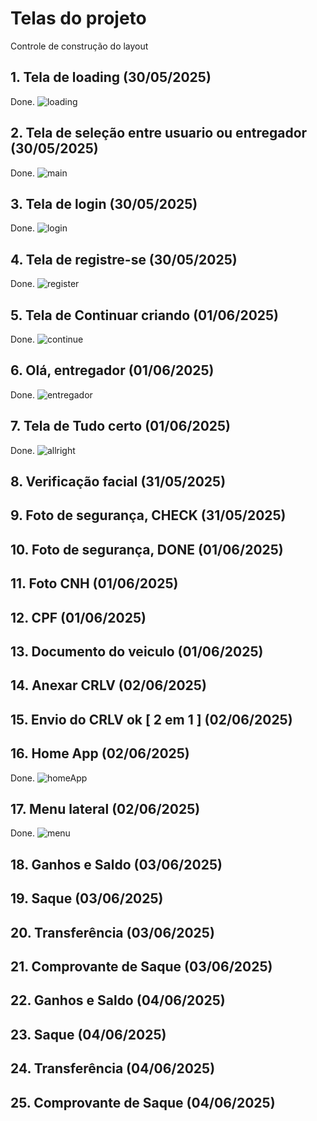 # Telas do projeto
Controle de construção do layout

## 1. Tela de loading (30/05/2025)
Done.
![loading](./assets/screenshots/screen-1.png)
## 2. Tela de seleção entre usuario ou entregador (30/05/2025)
Done.
![main](./assets/screenshots/screen-2.png)
## 3. Tela de login (30/05/2025)
Done.
![login](./assets/screenshots/screen-3.png)
## 4. Tela de registre-se (30/05/2025)
Done.
![register](./assets/screenshots/screen-4.png)
## 5. Tela de Continuar criando (01/06/2025)
Done.
![continue](./assets/screenshots/screen-5.png)
## 6. Olá, entregador (01/06/2025)
Done.
![entregador](./assets/screenshots/screen-6.png)
## 7. Tela de Tudo certo (01/06/2025)
Done.
![allright](./assets/screenshots/screen-7.png)

## 8. Verificação facial (31/05/2025)

## 9. Foto de segurança, CHECK (31/05/2025)

## 10. Foto de segurança, DONE (01/06/2025)

## 11. Foto CNH (01/06/2025)

## 12. CPF (01/06/2025)

## 13. Documento do veiculo (01/06/2025)

## 14. Anexar CRLV (02/06/2025)

## 15. Envio do CRLV ok [ 2 em 1 ] (02/06/2025)

## 16. Home App (02/06/2025)
Done.
![homeApp](./assets/screenshots/screen-8.png)

## 17. Menu lateral (02/06/2025)
Done.
![menu](./assets/screenshots/screen-9.png)

## 18. Ganhos e Saldo (03/06/2025)

## 19. Saque (03/06/2025)

## 20. Transferência (03/06/2025)

## 21. Comprovante de Saque (03/06/2025)

## 22. Ganhos e Saldo (04/06/2025)

## 23. Saque (04/06/2025)

## 24. Transferência (04/06/2025)

## 25. Comprovante de Saque (04/06/2025)

